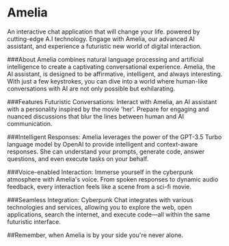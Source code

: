 # Amelia
An interactive chat application that will change your life.
powered by cutting-edge A.I technology. Engage with Amelia, our advanced AI assistant, and experience a futuristic new world of digital interaction.

###About
Amelia combines natural language processing and artificial intelligence to create a captivating conversational experience. Amelia, the AI assistant, is designed to be affirmative, intelligent, and always interesting. With just a few keystrokes, you can dive into a world where human-like conversations with AI are not only possible but exhilarating.

###Features
Futuristic Conversations: Interact with Amelia, an AI assistant with a personality inspired by the movie 'her'. Prepare for engaging and nuanced discussions that blur the lines between human and AI communication.

###Intelligent Responses: Amelia leverages the power of the GPT-3.5 Turbo language model by OpenAI to provide intelligent and context-aware responses. She can understand your prompts, generate code, answer questions, and even execute tasks on your behalf.

###Voice-enabled Interaction: Immerse yourself in the cyberpunk atmosphere with Amelia's voice. From spoken responses to dynamic audio feedback, every interaction feels like a scene from a sci-fi movie.

###Seamless Integration: Cyberpunk Chat integrates with various technologies and services, allowing you to explore the web, open applications, search the internet, and execute code—all within the same futuristic interface.

##Remember, when Amelia is by your side you're never alone.
